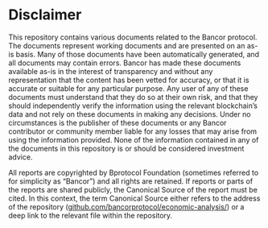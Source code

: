 # Disclaimer

This repository contains various documents related to the Bancor protocol. The documents represent working documents and are presented on an as-is basis. Many of those documents have been automatically generated, and all documents may contain errors. Bancor has made these documents available as-is in the interest of transparency and without any representation that the content has been vetted for accuracy, or that it is accurate or suitable for any particular purpose. Any user of any of these documents must understand that they do so at their own risk, and that they should independently verify the information using the relevant blockchain’s data and not rely on these documents in making any decisions. Under no circumstances is the publisher of these documents or any Bancor contributor or community member liable for any losses that may arise from using the information provided. None of the information contained in any of the documents in this repository is or should be considered investment advice.

All reports are copyrighted by Bprotocol Foundation (sometimes referred to for simplicity as “Bancor”) and all rights are retained. If reports or parts of the reports are shared publicly, the Canonical Source of the report must be cited. In this context, the term Canonical Source either refers to the address of the repository ([github.com/bancorprotocol/economic-analysis/][url]) or a deep link to the relevant file within the repository.

[url]:https://github.com/bancorprotocol/economic-analysis/
